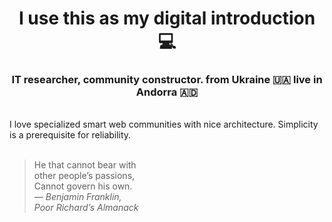 <h1 align="center">I use this as my digital introduction 💻</h1>
<h3 align="center">IT researcher, community constructor. from Ukraine 🇺🇦 live in Andorra 🇦🇩</h3>


<br>
I love specialized smart web communities with nice architecture. Simplicity is a prerequisite for reliability.
<br><br>

>He that cannot bear with<br>
>other people’s passions,<br>
>Cannot govern his own.<br>
>&mdash; *Benjamin Franklin,*<br>
>*Poor Richard’s Almanack*

